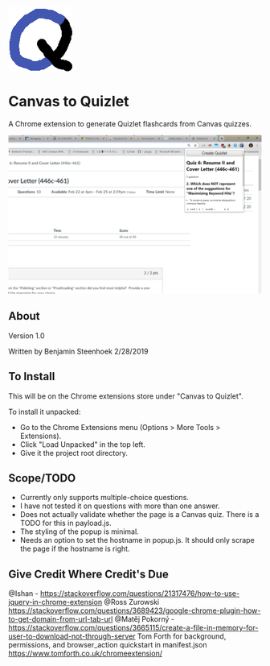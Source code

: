 ![C2Q Logo](logo128.png)
# Canvas to Quizlet
A Chrome extension to generate Quizlet flashcards from Canvas quizzes.

![Screenshot](screenshot.png)

## About
Version 1.0

Written by Benjamin Steenhoek 2/28/2019

## To Install
This will be on the Chrome extensions store under "Canvas to Quizlet".

To install it unpacked:
- Go to the Chrome Extensions menu (Options > More Tools > Extensions).
- Click "Load Unpacked" in the top left.
- Give it the project root directory.

## Scope/TODO
- Currently only supports multiple-choice questions.
- I have not tested it on questions with more than one answer.
- Does not actually validate whether the page is a Canvas quiz. There is a TODO for this in payload.js.
- The styling of the popup is minimal.
- Needs an option to set the hostname in popup.js. It should only scrape the page if the hostname is right.

## Give Credit Where Credit's Due
@Ishan - https://stackoverflow.com/questions/21317476/how-to-use-jquery-in-chrome-extension
@Ross Zurowski https://stackoverflow.com/questions/3689423/google-chrome-plugin-how-to-get-domain-from-url-tab-url
@Matěj Pokorný - https://stackoverflow.com/questions/3665115/create-a-file-in-memory-for-user-to-download-not-through-server
Tom Forth for background, permissions, and browser_action quickstart in manifest.json
https://www.tomforth.co.uk/chromeextension/